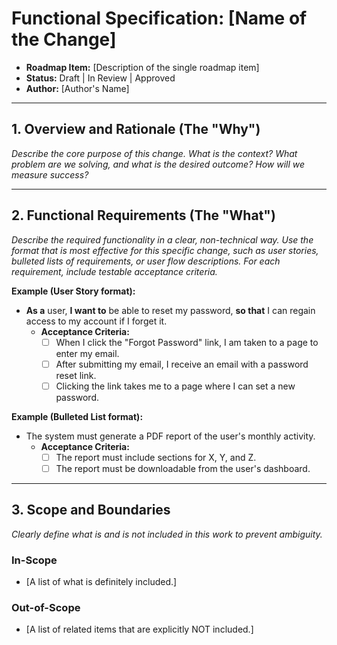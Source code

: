 # Functional Specification: [Name of the Change]

- **Roadmap Item:** [Description of the single roadmap item]
- **Status:** Draft | In Review | Approved
- **Author:** [Author's Name]

---

## 1. Overview and Rationale (The "Why")

_Describe the core purpose of this change. What is the context? What problem are we solving, and what is the desired outcome? How will we measure success?_

---

## 2. Functional Requirements (The "What")

_Describe the required functionality in a clear, non-technical way. Use the format that is most effective for this specific change, such as user stories, bulleted lists of requirements, or user flow descriptions. For each requirement, include testable acceptance criteria._

**Example (User Story format):**

- **As a** user, **I want to** be able to reset my password, **so that** I can regain access to my account if I forget it.
  - **Acceptance Criteria:**
    - [ ] When I click the "Forgot Password" link, I am taken to a page to enter my email.
    - [ ] After submitting my email, I receive an email with a password reset link.
    - [ ] Clicking the link takes me to a page where I can set a new password.

**Example (Bulleted List format):**

- The system must generate a PDF report of the user's monthly activity.
  - **Acceptance Criteria:**
    - [ ] The report must include sections for X, Y, and Z.
    - [ ] The report must be downloadable from the user's dashboard.

---

## 3. Scope and Boundaries

_Clearly define what is and is not included in this work to prevent ambiguity._

### In-Scope

- [A list of what is definitely included.]

### Out-of-Scope

- [A list of related items that are explicitly NOT included.]
